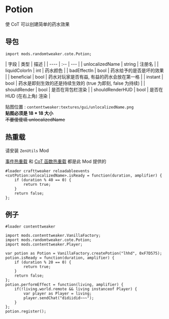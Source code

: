 # Potion

使 CoT 可以创建简单的药水效果

## 导包

```zenscript
import mods.randomtweaker.cote.Potion;
```

| 字段 | 类型 | 描述 | | ---- | :-- | --- | | unlocalizedName | string | 注册名 | | liquidColorIn | int |
药水颜色 | | badEffectIn | bool | 药水给予的是否是坏的效果 | | beneficial | bool | 药水对玩家是否有益, 有益的药水会放在第一格 | |
instant | bool | 药水是即刻生效的还是持续生效的 (true 为即刻, false 为持续) | | shouldRender | bool | 是否在背包栏渲染 | |
shouldRenderHUD | bool | 是否在 HUD (在右上角) 渲染 |

贴图位置 : `contenttweaker:textures/gui/unlocalizedName.png`  
**贴图必须是 18 * 18 大小**  
~~不要傻傻填 unlocalizedName~~

## 热重载

请安装 `ZenUtils` Mod

[事件热重载](https://github.com/friendlyhj/ZenUtils/wiki/ReloadEvents)
和 [CoT 函数热重载](https://github.com/friendlyhj/ZenUtils/wiki/LateSetCoTFunction) 都是此 Mod 提供的

```zenscript
#loader crafttweaker reloadableevents
<cotPotion:unlocalizedName>.isReady = function(duration, amplifier) {
	if (duration % 40 == 0) {
		return true;
	}
	return false;
};
```

## 例子

```zenscript
#loader contenttweaker

import mods.contenttweaker.VanillaFactory;
import mods.randomtweaker.cote.Potion;
import mods.contenttweaker.Player;

var potion as Potion = VanillaFactory.createPotion("lhhd", 0xF7D575);
potion.isReady = function(duration, amplifier) {
	if (duration % 20 == 0) {
		return true;
	}
	return false;
};
potion.performEffect = function(living, amplifier) {
 	if(!living.world.remote && living instanceof Player) {
		var player as Player = living;
		player.sendChat("didiidid~~~");
	}
};
potion.register();
```
